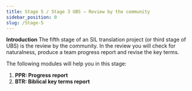 ```yaml
---
title: Stage 5 / Stage 3 UBS – Review by the community
sidebar_position: 0
slug: /Stage-5
---
```




**Introduction**
The fifth stage of an SIL translation project (or third stage of UBS) is the review by the community. In the review you will check for naturalness, produce a team progress report and revise the key terms.


The following modules will help you in this stage:

1. **PPR: Progress report**
1. **BTR: Biblical key terms report**
